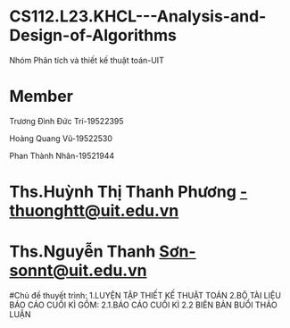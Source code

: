 # CS112.L23.KHCL---Analysis-and-Design-of-Algorithms

Nhóm Phân tích và thiết kế thuật toán-UIT

# Member 
Trương Đình Đức Trí-19522395  

Hoàng Quang Vũ-19522530  

Phan Thành Nhân-19521944  


# Ths.Huỳnh Thị Thanh Phương -thuonghtt@uit.edu.vn
# Ths.Nguyễn Thanh Sơn-sonnt@uit.edu.vn



#Chủ đề thuyết trình:
1.LUYỆN TẬP THIẾT KẾ THUẬT TOÁN
2.BỘ TÀI LIỆU BÁO CÁO CUỐI KÌ GỒM:
  2.1.BÁO CÁO CUỐI KÌ
  2.2 BIÊN BẢN BUỔI THẢO LUẬN

